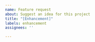 ```yaml
---
name: Feature request
about: Suggest an idea for this project
title: "[Enhancement]"
labels: enhancement
assignees: ''

---
```



